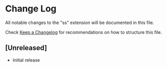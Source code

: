 # Change Log

All notable changes to the "ss" extension will be documented in this file.

Check [Keep a Changelog](http://keepachangelog.com/) for recommendations on how to structure this file.

## [Unreleased]

- Initial release